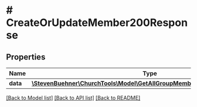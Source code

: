 # # CreateOrUpdateMember200Response

## Properties

Name | Type | Description | Notes
------------ | ------------- | ------------- | -------------
**data** | [**\StevenBuehner\ChurchTools\Model\GetAllGroupMembers200ResponseDataInner**](GetAllGroupMembers200ResponseDataInner.md) |  | [optional]

[[Back to Model list]](../../README.md#models) [[Back to API list]](../../README.md#endpoints) [[Back to README]](../../README.md)
